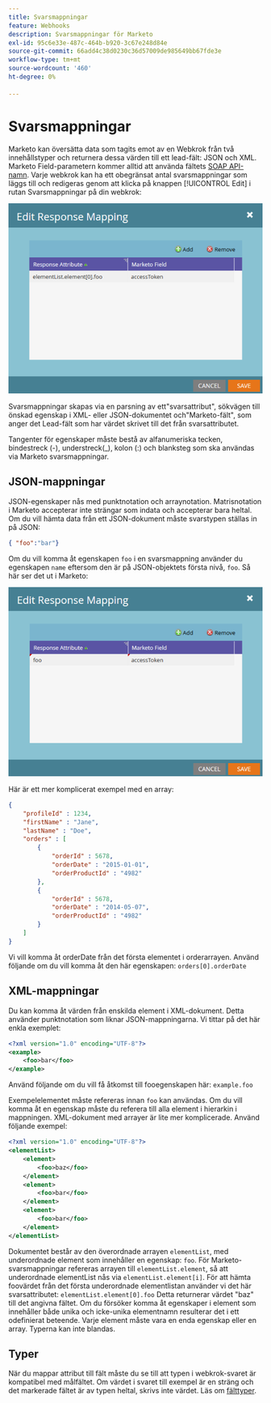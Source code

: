 ```yaml
---
title: Svarsmappningar
feature: Webhooks
description: Svarsmappningar för Marketo
exl-id: 95c6e33e-487c-464b-b920-3c67e248d84e
source-git-commit: 66add4c38d0230c36d57009de985649bb67fde3e
workflow-type: tm+mt
source-wordcount: '460'
ht-degree: 0%

---
```


# Svarsmappningar

Marketo kan översätta data som tagits emot av en Webkrok från två innehållstyper och returnera dessa värden till ett lead-fält: JSON och XML. Marketo Field-parametern kommer alltid att använda fältets [SOAP API-namn](../rest-api/fields.md). Varje webkrok kan ha ett obegränsat antal svarsmappningar som läggs till och redigeras genom att klicka på knappen [!UICONTROL Edit] i rutan Svarsmappningar på din webkrok:

![Svarsmappning](assets/response-mapping.png)

Svarsmappningar skapas via en parsning av ett&quot;svarsattribut&quot;, sökvägen till önskad egenskap i XML- eller JSON-dokumentet och&quot;Marketo-fält&quot;, som anger det Lead-fält som har värdet skrivet till det från svarsattributet.

Tangenter för egenskaper måste bestå av alfanumeriska tecken, bindestreck (-), understreck(_), kolon (:) och blanksteg som ska användas via Marketo svarsmappningar.

## JSON-mappningar

JSON-egenskaper nås med punktnotation och arraynotation. Matrisnotation i Marketo accepterar inte strängar som indata och accepterar bara heltal. Om du vill hämta data från ett JSON-dokument måste svarstypen ställas in på JSON:

```json
{ "foo":"bar"}
```

Om du vill komma åt egenskapen `foo` i en svarsmappning använder du egenskapen `name` eftersom den är på JSON-objektets första nivå, `foo`. Så här ser det ut i Marketo:

![Svarsmappning](assets/json-resp.png)

Här är ett mer komplicerat exempel med en array:

```json
{
    "profileId" : 1234,
    "firstName" : "Jane",
    "lastName" : "Doe",
    "orders" : [
        {
            "orderId" : 5678,
            "orderDate" : "2015-01-01",
            "orderProductId" : "4982"
        },
        {
            "orderId" : 5678,
            "orderDate" : "2014-05-07",
            "orderProductId" : "4982"
        }
    ]
}
```

Vi vill komma åt orderDate från det första elementet i orderarrayen. Använd följande om du vill komma åt den här egenskapen: `orders[0].orderDate`

## XML-mappningar

Du kan komma åt värden från enskilda element i XML-dokument. Detta använder punktnotation som liknar JSON-mappningarna. Vi tittar på det här enkla exemplet:

```xml
<?xml version="1.0" encoding="UTF-8"?>
<example>
    <foo>bar</foo>
</example>
```

Använd följande om du vill få åtkomst till fooegenskapen här: `example.foo`

Exempelelementet måste refereras innan `foo` kan användas. Om du vill komma åt en egenskap måste du referera till alla element i hierarkin i mappningen. XML-dokument med arrayer är lite mer komplicerade. Använd följande exempel:

```xml
<?xml version="1.0" encoding="UTF-8"?>
<elementList>
    <element>
        <foo>baz</foo>
    </element>
    <element>
        <foo>bar</foo>
    </element>
    <element>
        <foo>bar</foo>
    </element>
</elementList>
```

Dokumentet består av den överordnade arrayen `elementList`, med underordnade element som innehåller en egenskap: `foo`. För Marketo-svarsmappningar refereras arrayen till `elementList.element`, så att underordnade elementList nås via `elementList.element[i]`. För att hämta foovärdet från det första underordnade elementlistan använder vi det här svarsattributet: `elementList.element[0].foo` Detta returnerar värdet &quot;baz&quot; till det angivna fältet. Om du försöker komma åt egenskaper i element som innehåller både unika och icke-unika elementnamn resulterar det i ett odefinierat beteende. Varje element måste vara en enda egenskap eller en array. Typerna kan inte blandas.

## Typer

När du mappar attribut till fält måste du se till att typen i webkrok-svaret är kompatibel med målfältet. Om värdet i svaret till exempel är en sträng och det markerade fältet är av typen heltal, skrivs inte värdet. Läs om [fälttyper](../rest-api/field-types.md).
